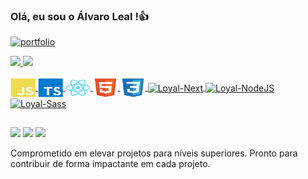 
### Olá, eu sou o Álvaro Leal !👍

[![portfolio](https://img.shields.io/badge/Portfolio-000000?style=for-the-badge&logo=About.me&logoColor=white)](https://alvaroleal-dev.vercel.app/)

<div>
  <a href='https://alvaroleal-dev.vercel.app/'>
<img height='180em' src='https://github-readme-stats.vercel.app/api?username=ALVAROLEAL77&show_icons=true&theme=tokyonight'>
<img height='180em' src='https://github-readme-stats.vercel.app/api/top-langs/?username=ALVAROLEAL77&layout=compact&theme=tokyonight'>
</div>

<div style="display: inline_block"><br>
  <img align="center" alt="Loyal-Js" height="30" width="40" src="https://raw.githubusercontent.com/devicons/devicon/master/icons/javascript/javascript-plain.svg">
  <img align="center" alt="Loyal-Ts" height="30" width="40" src="https://raw.githubusercontent.com/devicons/devicon/master/icons/typescript/typescript-plain.svg">
  <img align="center" alt="Loyal-React" height="30" width="40" src="https://raw.githubusercontent.com/devicons/devicon/master/icons/react/react-original.svg">
  <img align="center" alt="Loyal-HTML" height="30" width="40" src="https://raw.githubusercontent.com/devicons/devicon/master/icons/html5/html5-original.svg">
  <img align="center" alt="Loyal-CSS" height="30" width="40" src="https://raw.githubusercontent.com/devicons/devicon/master/icons/css3/css3-original.svg">
  <img align="center" alt="Loyal-Next" height="30" width="40" src="https://cdn.jsdelivr.net/gh/devicons/devicon/icons/jquery/jquery-original.svg">
  <img align="center" alt="Loyal-NodeJS" height="30" width="40" src="https://cdn.jsdelivr.net/gh/devicons/devicon/icons/nodejs/nodejs-plain.svg">
  <img  align="center" alt="Loyal-Sass" height="30" width="40" src="https://cdn.jsdelivr.net/gh/devicons/devicon/icons/sass/sass-original.svg" />

</div>

##

<div> 
  <a href="https://www.linkedin.com/in/%C3%A1lvaro-leal/" target="_blank"><img src="https://img.shields.io/badge/LinkedIn-0077B5?style=for-the-badge&logo=linkedin&logoColor=white" target="_blank"></a>
  <a href="mailto:alvaroleal27815@gmail.com" target="_blank"><img src="https://img.shields.io/badge/Gmail-D14836?style=for-the-badge&logo=gmail&logoColor=white" target="_blank"></a>
 	<a href="https://w.app/AlvaroLeal" target="_blank"><img src="https://img.shields.io/badge/WhatsApp-25D366?style=for-the-badge&logo=whatsapp&logoColor=white" target="_blank"></a>
  
</div>


  
 

<p>Comprometido em elevar projetos para níveis superiores. Pronto para contribuir de forma impactante em cada projeto.</p>
